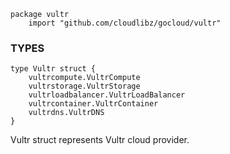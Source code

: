 ```
package vultr
    import "github.com/cloudlibz/gocloud/vultr"
```

### TYPES

```
type Vultr struct {
    vultrcompute.VultrCompute
    vultrstorage.VultrStorage
    vultrloadbalancer.VultrLoadBalancer
    vultrcontainer.VultrContainer
    vultrdns.VultrDNS
}
```
Vultr struct represents Vultr cloud provider.

